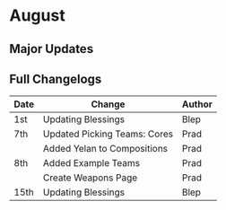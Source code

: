 # August

## Major Updates

## Full Changelogs

| Date | Change                       | Author |
| ---- | ---------------------------- | ------ |
| 1st  | Updating Blessings           | Blep   |
| 7th  | Updated Picking Teams: Cores | Prad   |
|      | Added Yelan to Compositions  | Prad   |
| 8th  | Added Example Teams          | Prad   |
|      | Create Weapons Page          | Prad   |
| 15th | Updating Blessings           | Blep   |

